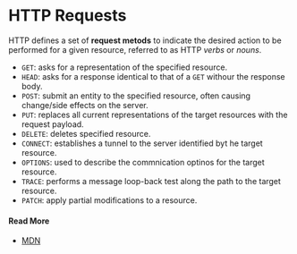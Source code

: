 # HTTP Requests

HTTP defines a set of __request metods__ to indicate the desired action to be performed for a given resource, referred to as HTTP _verbs_ or _nouns_.

* `GET`: asks for a representation of the specified resource.
* `HEAD`: asks for a response identical to that of a `GET` withour the response body.
* `POST`: submit an entity to the specified resource, often causing change/side effects on the server.
* `PUT`: replaces all current representations of the target resources with the request payload.
* `DELETE`: deletes specified resource.
* `CONNECT`: establishes a tunnel to the server identified byt he target resource.
* `OPTIONS`: used to describe the commnication optinos for the target resource.
* `TRACE`: performs a message loop-back test along the path to the target resource.
* `PATCH`: apply partial modifications to a resource.

#### Read More

* [MDN](./https://developer.mozilla.org/en-US/docs/Web/HTTP/Headers)